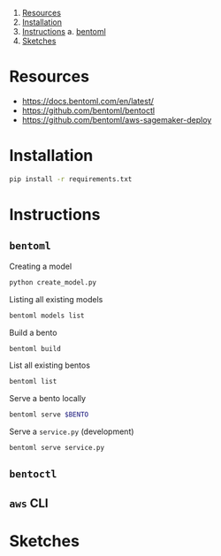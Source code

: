 1. [Resources](#resources)
2. [Installation](#installation)
3. [Instructions](#instructions)
    a. [bentoml](#`bentoml`)
4. [Sketches](#sketches)

# Resources
* https://docs.bentoml.com/en/latest/
* https://github.com/bentoml/bentoctl
* https://github.com/bentoml/aws-sagemaker-deploy

# Installation
```bash
pip install -r requirements.txt
```

# Instructions
## `bentoml`
Creating a model
```bash
python create_model.py
```

Listing all existing models
```bash
bentoml models list
```

Build a bento
```bash
bentoml build
```

List all existing bentos
```bash
bentoml list
```

Serve a bento locally
```bash
bentoml serve $BENTO
```

Serve a `service.py` (development)
```bash
bentoml serve service.py
```

## `bentoctl`

## `aws` CLI


# Sketches

